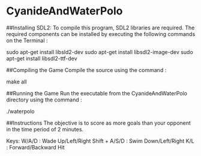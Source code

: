 # CyanideAndWaterPolo

##Installing SDL2:
To compile this program, SDL2 libraries are required. The required components can be installed by executing the following commands on the Terminal :

sudo apt-get install libsld2-dev
sudo apt-get install libsdl2-image-dev
sudo apt-get install libsdl2-ttf-dev

##Compiling the Game
Compile the source using the command :

make all

##Running the Game
Run the executable from the CyanideAndWaterPolo directory using the command :

./waterpolo

##Instructions
The objective is to score as more goals than your opponent in the time period of 2 minutes.

Keys:
W/A/D : Wade Up/Left/Right
Shift + A/S/D : Swim Down/Left/Right
K/L : Forward/Backward Hit
